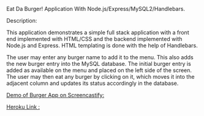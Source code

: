 Eat Da Burger! Application With Node.js/Express/MySQL2/Handlebars.


Description:

This application demonstrates a simple full stack application with a front end implemented with HTML/CSS and the backend implemented with Node.js and Express. HTML templating is done with the help of Handlebars.


The user may enter any burger name to add it to the menu. This also adds the new burger entry into the MySQL database. The initial burger entry is added as available on the menu and placed on the left side of the screen. The user may then eat any burger by clicking on it, which moves it into the adjacent column and updates its status accordingly in the database.


[Demo of Burger App on Screencastify:](https://drive.google.com/file/d/1k4miOq1rV417KXvTZ66QapXl613HK51J/view)


[Heroku Link :](https://myfavoriteburger.herokuapp.com/)
